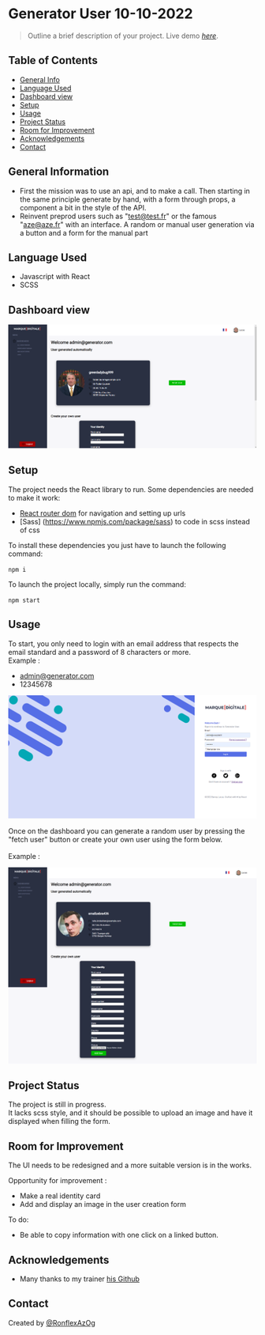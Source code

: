 # Generator User 10-10-2022
> Outline a brief description of your project.
> Live demo [_here_](https://www.example.com).

## Table of Contents
* [General Info](#general-information)
* [Language Used](#language-used)
* [Dashboard view](#dashboard-view)
* [Setup](#setup)
* [Usage](#usage)
* [Project Status](#project-status)
* [Room for Improvement](#room-for-improvement)
* [Acknowledgements](#acknowledgements)
* [Contact](#contact)


## General Information
- First the mission was to use an api, and to make a call. Then starting in the same principle generate by hand, with a form through props, a component a bit in the style of the API.
- Reinvent preprod users such as "test@test.fr" or the famous "aze@aze.fr" with an interface.  A random or manual user generation via a button and a form for the manual part


## Language Used
- Javascript with React
- SCSS

## Dashboard view
![Example screenshot](./src/img/readme/dashboard.png)

## Setup
The project needs the React library to run. Some dependencies are needed to make it work:
- [React router dom](https://www.npmjs.com/package/react-router-dom) for navigation and setting up urls
- [Sass] (https://www.npmjs.com/package/sass) to code in scss instead of css

To install these dependencies you just have to launch the following command:

`npm i`

To launch the project locally, simply run the command: 

`npm start`


## Usage
To start, you only need to login with an email address that respects the email standard and a password of 8 characters or more. <br>
Example : <br>
- admin@generator.com<br>
- 12345678

![Example login](./src/img/readme/login.png)

Once on the dashboard you can generate a random user by pressing the "fetch user" button or create your own user using the form below. <br><br>
Example : <br>

![Example dashboard](./src/img/readme/dashboard-with-form.png)

## Project Status
The project is still in progress.<br> 
It lacks scss style, and it should be possible to upload an image and have it displayed when filling the form.

## Room for Improvement
The UI needs to be redesigned and a more suitable version is in the works. 

Opportunity for improvement :
- Make a real identity card
- Add and display an image in the user creation form

To do:
- Be able to copy information with one click on a linked button.


## Acknowledgements
- Many thanks to my trainer [his Github](https://github.com/bendahmanem)

## Contact
Created by [@RonflexAzOg](https://github.com/RonflexAzOg)